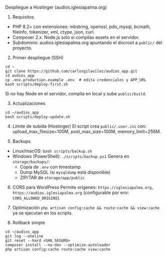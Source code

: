 Despliegue a Hostinger (audios.iglesiapalma.org)

1) Requisitos
- PHP 8.2+ con extensiones: mbstring, openssl, pdo_mysql, bcmath, fileinfo, tokenizer, xml, ctype, json, curl.
- Composer 2.x. Node.js solo si compilas assets en el servidor.
- Subdominio: audios.iglesiapalma.org apuntando el docroot a `public/` del proyecto.

2) Primer despliegue (SSH)
```
cd ~
git clone https://github.com/carlosgilavilez/audios_app.git
cd audios_app
cp .env.production.example .env  # edita credenciales y APP_URL
bash scripts/deploy-first.sh
```
Si no hay Node en el servidor, compila en local y sube `public/build`.

3) Actualizaciones
```
cd ~/audios_app
bash scripts/deploy-update.sh
```

4) Límite de subida (Hostinger)
El script crea `public/.user.ini` con: upload_max_filesize=100M, post_max_size=100M, memory_limit=256M.

5) Backups
- Linux/macOS: `bash scripts/backup.sh`
- Windows (PowerShell): `./scripts/backup.ps1`
Genera en `storage/backups/`:
  - Copia de `.env` con timestamp
  - Dump MySQL (si `mysqldump` está disponible)
  - ZIP/TAR de `storage/app/public`

6) CORS para WordPress
Permite orígenes: `https://iglesiapalma.org, https://audios.iglesiapalma.org` (configurable por env: `CORS_ALLOWED_ORIGINS`).

7) Optimización
`php artisan config:cache && route:cache && view:cache` ya se ejecutan en los scripts.

8) Rollback simple
```
cd ~/audios_app
git log --oneline
git reset --hard <SHA_SEGURO>
composer install --no-dev --optimize-autoloader
php artisan config:cache route:cache view:cache
```

